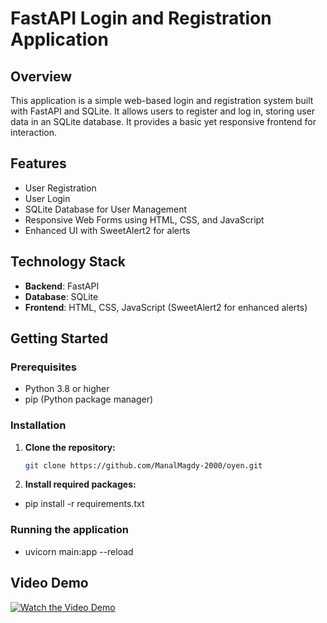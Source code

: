 # FastAPI Login and Registration Application

## Overview
This application is a simple web-based login and registration system built with FastAPI and SQLite. It allows users to register and log in, storing user data in an SQLite database. It provides a basic yet responsive frontend for interaction.

## Features
- User Registration
- User Login
- SQLite Database for User Management
- Responsive Web Forms using HTML, CSS, and JavaScript
- Enhanced UI with SweetAlert2 for alerts

## Technology Stack
- **Backend**: FastAPI
- **Database**: SQLite
- **Frontend**: HTML, CSS, JavaScript (SweetAlert2 for enhanced alerts)

## Getting Started

### Prerequisites
- Python 3.8 or higher
- pip (Python package manager)

### Installation

1. **Clone the repository:**
   ```bash
   git clone https://github.com/ManalMagdy-2000/oyen.git

2. **Install required packages:**
  - pip install -r requirements.txt

### Running the application
- uvicorn main:app --reload

## Video Demo
[![Watch the Video Demo](http://img.youtube.com/vi/6_NpVuNGSXE/0.jpg)](https://www.youtube.com/watch?v=6_NpVuNGSXE "Watch the Video Demo")




